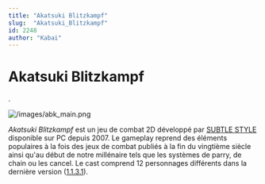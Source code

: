 ```yaml
---
title: "Akatsuki Blitzkampf"
slug:  "Akatsuki_Blitzkampf"
id: 2248
author: "Kabai"
---
```


# Akatsuki Blitzkampf

.

![](/images/abk_main.png "/images/abk_main.png")

*Akatsuki Blitzkampf* est un jeu de combat 2D développé par [SUBTLE
STYLE](http://subtlestyle.net/) disponible sur PC depuis 2007. Le
gameplay reprend des éléments populaires à la fois des jeux de combat
publiés à la fin du vingtième siècle ainsi qu'au début de notre
millénaire tels que les systèmes de parry, de chain ou les cancel. Le
cast comprend 12 personnages différents dans la dernière version
([1.1.3.1](http://subtlestyle.net/bk_patch1131sp1.zip)).
